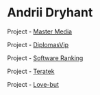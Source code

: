 # Andrii Dryhant

Project - [Master Media](http://Endry-dh.github.io/MasterMedia/)

Project - [DiplomasVip](http://Endry-dh.github.io/DiplomasVip]/)

Project - [Software Ranking](http://Endry-dh.github.io/SoftwareRanking/)

Project - [Teratek](http://Endry-dh.github.io/Teratek)

Project - [Love-but](http://Endry-dh.github.io/Love-but/)
